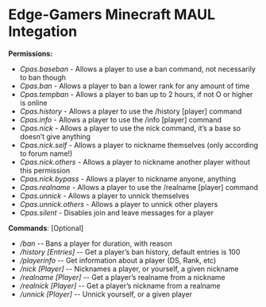 # Edge-Gamers Minecraft MAUL Integation

**Permissions:**
* *Cpas.baseban* - Allows a player to use a ban command, not necessarily to ban though
* *Cpas.ban* - Allows a player to ban a lower rank for any amount of time
* *Cpas.tempban* - Allows a player to ban up to 2 hours, if not O or higher is online
* *Cpas.history* - Allows a player to use the /history [player] command
* *Cpas.info* - Allows a player to use the /info [player] command
* *Cpas.nick* - Allows a player to use the nick command, it’s a base so doesn’t give anything
* *Cpas.nick.self* - Allows a player to nickname themselves (only according to forum name!)
* *Cpas.nick.others* - Allows a player to nickname another player without this permission
* *Cpas.nick.bypass* - Allows a player to nickname anyone, anything
* *Cpas.realname* - Allows a player to use the /realname [player] command
* *Cpas.unnick* - Allows a player to unnick themselves
* *Cpas.unnick.others* - Allows a player to unnick other players
* *Cpas.silent* - Disables join and leave messages for a player


**Commands**: <Required> [Optional]
* */ban <Player> <Duration> <Reason>* -- Bans a player for duration, with reason
* */history <Player> [Entries]* -- Get a player’s ban history, default entries is 100
* */playerinfo <Player>* -- Get information about a player (DS, Rank, etc)
* */nick [Player] <Nickname>* -- Nicknames a player, or yourself, a given nickname
* */realname [Player]* -- Get a player’s realname from a nickname
* */realnick [Player]* -- Get a player’s nickname from a realname
* */unnick [Player]* -- Unnick yourself, or a given player




